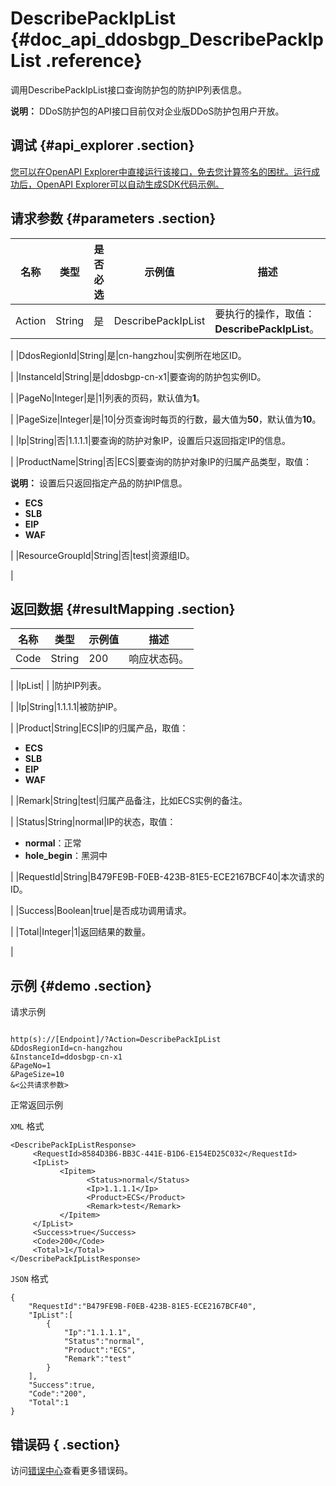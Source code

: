# DescribePackIpList {#doc_api_ddosbgp_DescribePackIpList .reference}

调用DescribePackIpList接口查询防护包的防护IP列表信息。

**说明：** DDoS防护包的API接口目前仅对企业版DDoS防护包用户开放。

## 调试 {#api_explorer .section}

[您可以在OpenAPI Explorer中直接运行该接口，免去您计算签名的困扰。运行成功后，OpenAPI Explorer可以自动生成SDK代码示例。](https://api.aliyun.com/#product=ddosbgp&api=DescribePackIpList&type=RPC&version=2018-07-20)

## 请求参数 {#parameters .section}

|名称|类型|是否必选|示例值|描述|
|--|--|----|---|--|
|Action|String|是|DescribePackIpList|要执行的操作，取值：**DescribePackIpList**。

 |
|DdosRegionId|String|是|cn-hangzhou|实例所在地区ID。

 |
|InstanceId|String|是|ddosbgp-cn-x1|要查询的防护包实例ID。

 |
|PageNo|Integer|是|1|列表的页码，默认值为**1**。

 |
|PageSize|Integer|是|10|分页查询时每页的行数，最大值为**50**，默认值为**10**。

 |
|Ip|String|否|1.1.1.1|要查询的防护对象IP，设置后只返回指定IP的信息。

 |
|ProductName|String|否|ECS|要查询的防护对象IP的归属产品类型，取值：

 **说明：** 设置后只返回指定产品的防护IP信息。

 -   **ECS**
-   **SLB**
-   **EIP**
-   **WAF**

 |
|ResourceGroupId|String|否|test|资源组ID。

 |

## 返回数据 {#resultMapping .section}

|名称|类型|示例值|描述|
|--|--|---|--|
|Code|String|200|响应状态码。

 |
|IpList| | |防护IP列表。

 |
|Ip|String|1.1.1.1|被防护IP。

 |
|Product|String|ECS|IP的归属产品，取值：

 -   **ECS**
-   **SLB**
-   **EIP**
-   **WAF**

 |
|Remark|String|test|归属产品备注，比如ECS实例的备注。

 |
|Status|String|normal|IP的状态，取值：

 -   **normal**：正常
-   **hole\_begin**：黑洞中

 |
|RequestId|String|B479FE9B-F0EB-423B-81E5-ECE2167BCF40|本次请求的ID。

 |
|Success|Boolean|true|是否成功调用请求。

 |
|Total|Integer|1|返回结果的数量。

 |

## 示例 {#demo .section}

请求示例

``` {#request_demo}

http(s)://[Endpoint]/?Action=DescribePackIpList
&DdosRegionId=cn-hangzhou
&InstanceId=ddosbgp-cn-x1
&PageNo=1
&PageSize=10
&<公共请求参数>

```

正常返回示例

`XML` 格式

``` {#xml_return_success_demo}
<DescribePackIpListResponse>
     <RequestId>8584D3B6-BB3C-441E-B1D6-E154ED25C032</RequestId>
     <IpList>
           <Ipitem>
                 <Status>normal</Status>
                 <Ip>1.1.1.1</Ip>
                 <Product>ECS</Product>
                 <Remark>test</Remark>
           </Ipitem>
     </IpList>
     <Success>true</Success>
     <Code>200</Code>
     <Total>1</Total>
</DescribePackIpListResponse>
```

`JSON` 格式

``` {#json_return_success_demo}
{
	"RequestId":"B479FE9B-F0EB-423B-81E5-ECE2167BCF40",
	"IpList":[
		{
			"Ip":"1.1.1.1",
			"Status":"normal",
			"Product":"ECS",
			"Remark":"test"
		}
	],
	"Success":true,
	"Code":"200",
	"Total":1
}
```

## 错误码 { .section}

访问[错误中心](https://error-center.aliyun.com/status/product/ddosbgp)查看更多错误码。

